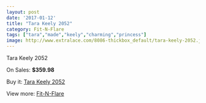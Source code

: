 ```yaml
---
layout: post
date: '2017-01-12'
title: "Tara Keely 2052"
category: Fit-N-Flare
tags: ["tara","made","keely","charming","princess"]
image: http://www.extralace.com/8086-thickbox_default/tara-keely-2052.jpg
---
```

Tara Keely 2052

On Sales: **$359.98**
<a href="https://www.extralace.com/fit-n-flare/3837-tara-keely-2052.html"><amp-img layout="responsive" width="600" height="600" src="//www.extralace.com/8086-thickbox_default/tara-keely-2052.jpg" alt="Tara Keely 2052 0" /></a>
<a href="https://www.extralace.com/fit-n-flare/3837-tara-keely-2052.html"><amp-img layout="responsive" width="600" height="600" src="//www.extralace.com/8087-thickbox_default/tara-keely-2052.jpg" alt="Tara Keely 2052 1" /></a>

Buy it: [Tara Keely 2052](https://www.extralace.com/fit-n-flare/3837-tara-keely-2052.html "Tara Keely 2052")

View more: [Fit-N-Flare](https://www.extralace.com/4-fit-n-flare "Fit-N-Flare")